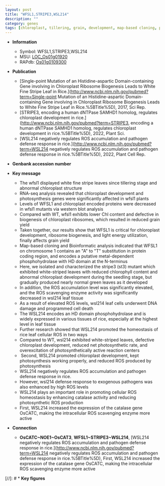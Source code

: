 ```yaml
---
layout: post
title: "WFSL1,STRIPE3,WSL214"
description: ""
category: genes
tags: [chloroplast, tillering, grain, development, map-based cloning, photosynthesis, grain yield, yield, chloroplast development, seedling, chlorophyll, chlorophyll content, leaf, defense response, defense, cell death, pathogen, homeostasis, programmed cell death, catalase]
---
```


* **Information**  
    + Symbol: WFSL1,STRIPE3,WSL214  
    + MSU: [LOC_Os01g01920](http://rice.uga.edu/cgi-bin/ORF_infopage.cgi?orf=LOC_Os01g01920)  
    + RAPdb: [Os01g0109300](http://rapdb.dna.affrc.go.jp/viewer/gbrowse_details/irgsp1?name=Os01g0109300)  

* **Publication**  
    + [Single-point Mutation of an Histidine-aspartic Domain-containing Gene involving in Chloroplast Ribosome Biogenesis Leads to White Fine Stripe Leaf in Rice.](http://www.ncbi.nlm.nih.gov/pubmed?term=Single-point Mutation of an Histidine-aspartic Domain-containing Gene involving in Chloroplast Ribosome Biogenesis Leads to White Fine Stripe Leaf in Rice.%5BTitle%5D), 2017, Sci Rep.
    + [STRIPE3, encoding a human dNTPase SAMHD1 homolog, regulates chloroplast development in rice.](http://www.ncbi.nlm.nih.gov/pubmed?term=STRIPE3, encoding a human dNTPase SAMHD1 homolog, regulates chloroplast development in rice.%5BTitle%5D), 2022, Plant Sci.
    + [WSL214 negatively regulates ROS accumulation and pathogen defense response in rice.](http://www.ncbi.nlm.nih.gov/pubmed?term=WSL214 negatively regulates ROS accumulation and pathogen defense response in rice.%5BTitle%5D), 2022, Plant Cell Rep.

* **Genbank accession number**  

* **Key message**  
    + The wfsl1 displayed white fine stripe leaves since tillering stage and abnormal chloroplast structure
    + RNA-seq analysis revealed that chloroplast development and photosynthesis genes were significantly affected in wfsl1 plants
    + Levels of WFSL1 and chloroplast encoded proteins were decreased in wfsl1 mutants via western blot analysis
    + Compared with WT, wfsl1 exhibits lower Chl content and defective in biogenesis of chloroplast ribosomes, which resulted in reduced grain yield
    + Taken together, our results show that WFSL1 is critical for chloroplast development, ribosome biogenesis, and light energy utilization, finally affects grain yield
    + Map-based cloning and Bioinformatic analysis indicated that WFSL1 on chromosome 1 contains an &quot;A&quot; to &quot;T&quot; substitution in protein coding region, and encodes a putative metal-dependent phosphohydrolase with HD domain at the N-terminus
    + Here, we isolated and characterized the stripe3 (st3) mutant which exhibited white-striped leaves with reduced chlorophyll content and abnormal chloroplast development during the seedling stage, but gradually produced nearly normal green leaves as it developed
    + In addition, the ROS accumulation level was significantly elevated, and the ROS scavenging enzyme activity was significantly decreased in wsl214 leaf tissue
    + As a result of elevated ROS levels, wsl214 leaf cells underwent DNA damage and programmed cell death
    + The WSL214 encodes an HD domain phosphohydrolase and is widely expressed in various tissues of rice, especially at the highest level in leaf tissue
    + Further research showed that WSL214 promoted the homeostasis of rice leaf cellular ROS in two ways
    + Compared to WT, wsl214 exhibited white-striped leaves, defective chloroplast development, reduced net photosynthetic rate, and overexcitation of photosynthetically active reaction centers
    +  Second, WSL214 promoted chloroplast development, kept photosynthesis working properly, and reduced ROS produced by photosynthesis
    + WSL214 negatively regulates ROS accumulation and pathogen defense response in rice.
    + However, wsl214 defense response to exogenous pathogens was also enhanced by high ROS levels
    + WSL214 plays an important role in promoting cellular ROS homeostasis by enhancing catalase activity and reducing photosynthetic ROS production
    + First, WSL214 increased the expression of the catalase gene OsCATC, making the intracellular ROS scavenging enzyme more active

* **Connection**  
    + __OsCATC~NOE1~OsCAT3__, __WFSL1~STRIPE3~WSL214__, [WSL214 negatively regulates ROS accumulation and pathogen defense response in rice.](http://www.ncbi.nlm.nih.gov/pubmed?term=WSL214 negatively regulates ROS accumulation and pathogen defense response in rice.%5BTitle%5D),  First, WSL214 increased the expression of the catalase gene OsCATC, making the intracellular ROS scavenging enzyme more active

[//]: # * **Key figures**  


